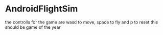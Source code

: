 # AndroidFlightSim
the controlls for the game are wasd to move, space to fly and p to reset
this should be game of the year

